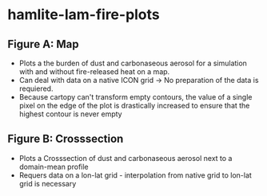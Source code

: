 # hamlite-lam-fire-plots

## Figure A: Map 
* Plots a the burden of dust and carbonaseous aerosol for a simulation with and without fire-released heat on a map.
* Can deal with data on a native ICON grid -> No preparation of the data is requiered.
* Because cartopy can't transform empty contours, the value of a single pixel on the edge of the plot is drastically increased to ensure that the highest contour is never empty

## Figure B: Crosssection
* Plots a Crosssection of dust and carbonaseous aerosol next to a domain-mean profile
* Requers data on a lon-lat grid - interpolation from native grid to lon-lat grid is necessary

